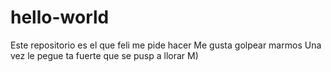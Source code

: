 # hello-world
Este repositorio es el que feli me pide hacer
Me gusta golpear marmos
Una vez le pegue ta fuerte que se pusp a llorar M)
